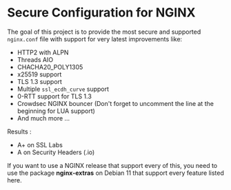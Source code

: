 # Secure Configuration for NGINX

The goal of this project is to provide the most secure and supported <code>nginx.conf</code> file with support for very latest improvements like:

* HTTP2 with ALPN
* Threads AIO
* CHACHA20_POLY1305
* x25519 support
* TLS 1.3 support
* Multiple <code>ssl_ecdh_curve</code> support
* 0-RTT support for TLS 1.3
* Crowdsec NGINX bouncer (Don't forget to uncomment the line at the beginning for LUA support)
* And much more ...

Results :

* A+ on SSL Labs
* A on Security Headers (.io)

If you want to use a NGINX release that support every of this, you need to use the package **nginx-extras** on Debian 11 that support every feature listed here.
